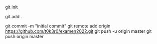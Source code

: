 git init

git add .

git commit -m "initial commit"
git remote add origin https://github.com/t0k3r0/examen2022.git
git push -u origin master
git push origin master 
